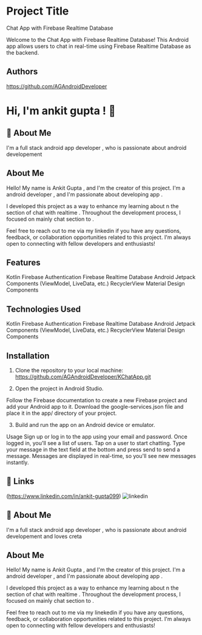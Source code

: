 
# Project Title

Chat App with Firebase Realtime Database

Welcome to the Chat App with Firebase Realtime Database! This Android app allows users to chat in real-time using Firebase Realtime Database as the backend.



## Authors

https://github.com/AGAndroidDeveloper

# Hi, I'm ankit gupta ! 👋


## 🚀 About Me
I'm a full stack android app developer ,
who is passionate about android developement 

## About Me

Hello! My name is Ankit Gupta , and I'm the creator of this project. I'm a android developer , and I'm passionate about developing app .

I developed this project as a way to enhance my learning about n the section of chat with realtime . Throughout the development process, I focused on mainly chat section to . 


Feel free to reach out to me via my linkedin  if you have any questions, feedback, or collaboration opportunities related to this project. I'm always open to connecting with fellow developers and enthusiasts!




## Features
Kotlin
Firebase Authentication
Firebase Realtime Database
Android Jetpack Components (ViewModel, LiveData, etc.)
RecyclerView
Material Design Components

## Technologies Used
Kotlin
Firebase Authentication
Firebase Realtime Database
Android Jetpack Components (ViewModel, LiveData, etc.)
RecyclerView
Material Design Components
## Installation


1. Clone the repository to your local machine:
https://github.com/AGAndroidDeveloper/KChatApp.git

2. Open the project in Android Studio.

Follow the Firebase documentation to create a new Firebase project and add your Android app to it.
Download the google-services.json file and place it in the app/ directory of your project.

3. Build and run the app on an Android device or emulator.

Usage
Sign up or log in to the app using your email and password.
Once logged in, you'll see a list of users. Tap on a user to start chatting.
Type your message in the text field at the bottom and press send to send a message.
Messages are displayed in real-time, so you'll see new messages instantly.

    
## 🔗 Links

(https://www.linkedin.com/in/ankit-gupta099)
![linkedin](https://img.shields.io/badge/linkedin-0A66C2?style=for-the-badge&logo=linkedin&logoColor=white)


## 🚀 About Me
I'm a full stack android app developer ,
who is passionate about android developement and loves creta

## About Me

Hello! My name is Ankit Gupta , and I'm the creator of this project. I'm a android developer , and I'm passionate about developing app .

I developed this project as a way to enhance my learning about n the section of chat with realtime . Throughout the development process, I focused on mainly chat section to . 


Feel free to reach out to me via my linekedin  if you have any questions, feedback, or collaboration opportunities related to this project. I'm always open to connecting with fellow developers and enthusiasts!

